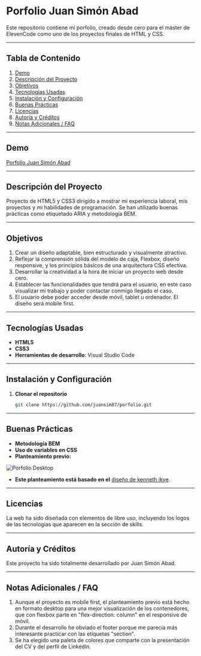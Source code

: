 # Porfolio Juan Simón Abad

Este repositorio contiene mi porfolio, creado desde cero para el máster de ElevenCode como uno de los proyectos finales de HTML y CSS.

---

## Tabla de Contenido
1. [Demo](#demo)  
2. [Descripción del Proyecto](#descripción-del-proyecto)  
3. [Objetivos](#objetivos)  
4. [Tecnologías Usadas](#tecnologías-usadas)  
5. [Instalación y Configuración](#instalación-y-configuración)  
6. [Buenas Prácticas](#buenas-prácticas)  
7. [Licencias](#licencias)  
8. [Autoría y Créditos](#autoría-y-créditos)  
9. [Notas Adicionales / FAQ](#notas-adicionales--faq)  

---

## Demo
[Porfolio Juan Simón Abad](https://juan-simon-porfolio.netlify.app/)

---

## Descripción del Proyecto
Proyecto de HTML5 y CSS3 dirigido a mostrar mi experiencia laboral, mis proyectos y mi habilidades de programación. Se han utilizado buenas prácticas como etiquetado ARIA y metodología BEM.

---

## Objetivos
1. Crear un diseño adaptable, bien estructurado y visualmente atractivo.
2. Reflejar la comprensión sólida del modelo de caja, Flexbox, diseño responsive, y los principios básicos de una arquitectura CSS efectiva.
3. Desarrollar la creatividad a la hora de iniciar un proyecto web desde cero.
4. Establecer las funcionalidades que tendrá para el usuario, en este caso visualizar mi trabajo y poder contactar conmigo llegado el caso.
5. El usuario debe poder acceder desde móvil, tablet u ordenador. El diseño será mobile first.

---

## Tecnologías Usadas
- **HTML5**
- **CSS3**
- **Herramientas de desarrollo**: Visual Studio Code

---

## Instalación y Configuración
1. **Clonar el repositorio**  
   ```bash
   git clone https://github.com/juansim87/porfolio.git
---

## Buenas Prácticas
- **Metodología BEM**
- **Uso de variables en CSS**
- **Planteamiento previo:**

![Porfolio Desktop](/docs/photos/porfolio-desktop.jpg "Diseño previo porfolio")

- **Este planteamiento está basado en el** [diseño de kenneth ikye](https://www.behance.net/gallery/208543069/Portfolio-UI-and-Frontend-web-dev?tracking_source=search_projects|frontend+portfolio&l=3).
---

## Licencias
La web ha sido diseñada con elementos de libre uso, incluyendo los logos de las tecnologías que aparecen en la sección de skills.

---

## Autoría y Créditos
Este proyecto ha sido totalmente desarrollado por Juan Simón Abad.

---

## Notas Adicionales / FAQ
1. Aunque el proyecto es mobile first, el planteamiento previo está hecho en formato desktop para una mejor visualización de los contenedores, que con flexbox parte en "flex-direction: column" en el responsive de móvil.
2. Durante el desarrollo he obviado el footer porque me parecía más interesante practicar con las etiquetas "section".
3. Se ha elegido una paleta de colores que comparte con la presentación del CV y del perfil de LinkedIn.
